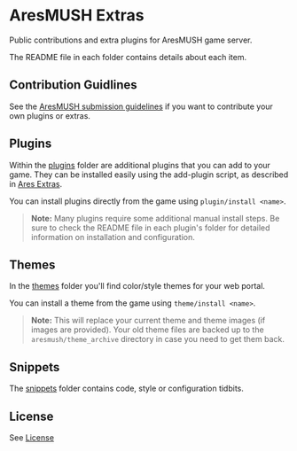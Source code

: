 # AresMUSH Extras

Public contributions and extra plugins for AresMUSH game server.  

The README file in each folder contains details about each item.

## Contribution Guidlines

See the [AresMUSH submission guidelines](https://aresmush.com/tutorials/code/extra-contribs.html) if you want to contribute your own plugins or extras.

## Plugins

Within the [plugins](https://github.com/AresMUSH/ares-extras/tree/master/plugins) folder are additional plugins that you can add to your game.  They can be installed easily using the add-plugin script, as described in [Ares Extras](https://aresmush.com/tutorials/code/extras.html).  

You can install plugins directly from the game using `plugin/install <name>`.
  
> **Note:** Many plugins require some additional manual install steps.  Be sure to check the README file in each plugin's folder for detailed information on installation and configuration.

## Themes

In the [themes](https://github.com/AresMUSH/ares-extras/tree/master/themes) folder you'll find color/style themes for your web portal.

You can install a theme from the game using `theme/install <name>`.
  
> **Note:** This will replace your current theme and theme images (if images are provided).  Your old theme files are backed up to the `aresmush/theme_archive` directory in case you need to get them back.

## Snippets

The [snippets](https://github.com/AresMUSH/ares-extras/tree/master/snippets) folder contains code, style or configuration tidbits.

## License

See [License](https://github.com/AresMUSH/ares-extras/blob/master/LICENSE.md)
